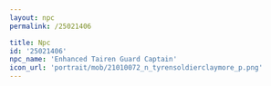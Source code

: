 ```yaml
---
layout: npc
permalink: /25021406

title: Npc
id: '25021406'
npc_name: 'Enhanced Tairen Guard Captain'
icon_url: 'portrait/mob/21010072_n_tyrensoldierclaymore_p.png'
---
```

